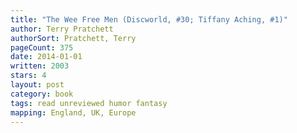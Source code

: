 ```yaml
---
title: "The Wee Free Men (Discworld, #30; Tiffany Aching, #1)"
author: Terry Pratchett
authorSort: Pratchett, Terry
pageCount: 375
date: 2014-01-01
written: 2003
stars: 4
layout: post
category: book
tags: read unreviewed humor fantasy
mapping: England, UK, Europe
---
```


